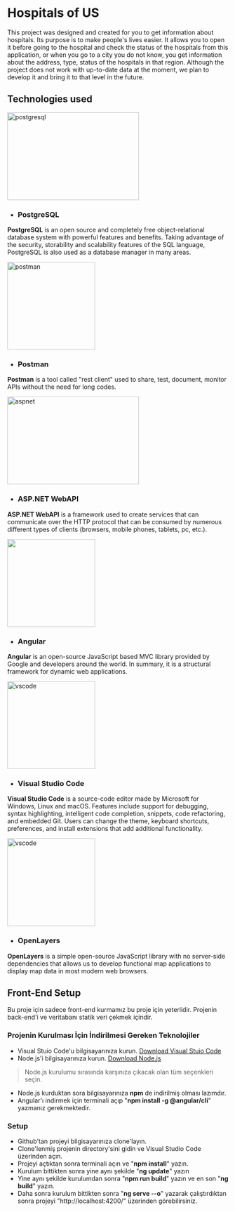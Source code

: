 # Hospitals of US

This project was designed and created for you to get information about hospitals. Its purpose is to make people's lives easier. It allows you to open it before going to the hospital and check the status of the hospitals from this application, or when you go to a city you do not know, you get information about the address, type, status of the hospitals in that region.
Although the project does not work with up-to-date data at the moment, we plan to develop it and bring it to that level in the future.

## Technologies used

<a href="https://www.postgresql.org/" target="_blank" rel="noreferrer"> <img src="https://icon-library.com/images/postgresql-icon/postgresql-icon-12.jpg" alt="postgresql" width="300" height="200"/> </a> 
- ### PostgreSQL
**PostgreSQL** is an open source and completely free object-relational database system with powerful features and benefits. Taking advantage of the security, storability and scalability features of the SQL language, PostgreSQL is also used as a database manager in many areas.

<a href="https://www.postman.com/" target="_blank" rel="noreferrer"> <img src="https://encrypted-tbn0.gstatic.com/images?q=tbn:ANd9GcRF45jyWte9UduavN70GHcaNrrctqhKDFC1mIdo2mVVxn4C_mEhgMx5kqw3jMeZem5t9A0&usqp=CAU" alt="postman" width="200" height="200"/> </a> 
- ### Postman
**Postman** is a tool called "rest client" used to share, test, document, monitor APIs without the need for long codes.

<a href="https://dotnet.microsoft.com/en-us/apps/aspnet/apis" target="_blank" rel="noreferrer"> <img src="https://www.mshowto.org/images/articles/2019/10/1-2.jpg" alt="aspnet" width="300" height="200"/> </a> 
- ### ASP.NET WebAPI
**ASP.NET WebAPI** is a framework used to create services that can communicate over the HTTP protocol that can be consumed by numerous different types of clients (browsers, mobile phones, tablets, pc, etc.).

<a href="https://angular.io/" target="_blank" rel="noreferrer"> <img src="https://encrypted-tbn0.gstatic.com/images?q=tbn:ANd9GcRTiTvC39iFN0YPwziixoRGxJrqdTmYH-YoqbylrmCi_Tfv88xqz2gEqN73AH-yJQ5on-c&usqp=CAU" width="200" height="200"/> </a> 
- ### Angular
**Angular** is an open-source JavaScript based MVC library provided by Google and developers around the world. In summary, it is a structural framework for dynamic web applications.

<a href="https://code.visualstudio.com/" target="_blank" rel="noreferrer"> <img src="https://upload.wikimedia.org/wikipedia/commons/thumb/9/9a/Visual_Studio_Code_1.35_icon.svg/2048px-Visual_Studio_Code_1.35_icon.svg.png" alt="vscode" width="200" height="200"/> </a> 
- ### Visual Studio Code
**Visual Studio Code** is a source-code editor made by Microsoft for Windows, Linux and macOS. Features include support for debugging, syntax highlighting, intelligent code completion, snippets, code refactoring, and embedded Git. Users can change the theme, keyboard shortcuts, preferences, and install extensions that add additional functionality.

<a href="https://openlayers.org/" target="_blank" rel="noreferrer"> <img src="https://upload.wikimedia.org/wikipedia/commons/thumb/6/67/OpenLayers_logo.svg/2048px-OpenLayers_logo.svg.png" alt="vscode" width="200" height="200"/> </a> 
- ### OpenLayers
**OpenLayers** is a simple open-source JavaScript library with no server-side dependencies that allows us to develop functional map applications to display map data in most modern web browsers.

## Front-End Setup
Bu proje için sadece front-end kurmamız bu proje için yeterlidir. Projenin back-end'i ve veritabanı statik veri çekmek içindir.
### Projenin Kurulması İçin İndirilmesi Gereken Teknolojiler
- Visual Stuio Code'u bilgisayarınıza kurun. <a href="https://code.visualstudio.com/download" target="_blank" rel="noreferrer">Download Visual Stuio Code</a>
- Node.js'i bilgisayarınıza kurun. <a href="https://nodejs.org/en/" target="_blank" rel="noreferrer">Download Node.js</a>
> Node.js kurulumu sırasında karşınıza çıkacak olan tüm seçenkleri seçin.
- Node.js kurduktan sora bilgisayarınıza **npm** de indirilmiş olması lazımdır.
- Angular'ı indirmek için terminali açıp "**npm install -g @angular/cli**" yazmanız gerekmektedir. 

### Setup
- Github'tan projeyi bilgisayarınıza clone'layın.
- Clone'lenmiş projenin directory'sini gidin ve Visual Studio Code üzerinden açın.
- Projeyi açtıktan sonra terminali açın ve "**npm install**" yazın.
- Kurulum bittikten sonra yine aynı şekilde "**ng update**" yazın 
- Yine aynı şekilde kurulumdan sonra "**npm run build**" yazın ve en son "**ng build**" yazın.
- Daha sonra kurulum bittikten sonra "**ng serve --o**" yazarak çalıştırdıktan sonra projeyi "http://localhost:4200/" üzerinden görebilirsiniz. 
